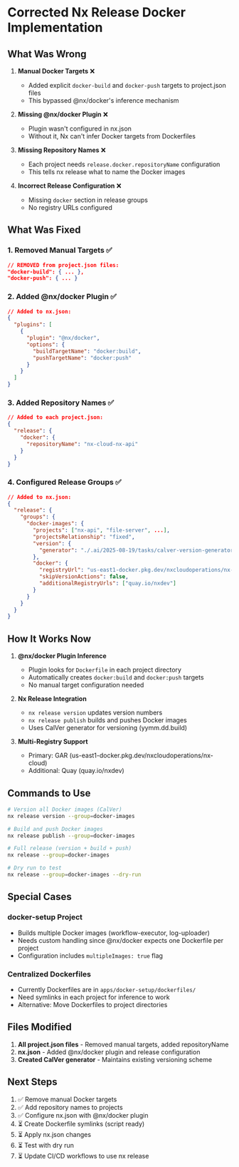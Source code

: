 # Corrected Nx Release Docker Implementation

## What Was Wrong

1. **Manual Docker Targets** ❌
   - Added explicit `docker-build` and `docker-push` targets to project.json files
   - This bypassed @nx/docker's inference mechanism
   
2. **Missing @nx/docker Plugin** ❌
   - Plugin wasn't configured in nx.json
   - Without it, Nx can't infer Docker targets from Dockerfiles

3. **Missing Repository Names** ❌
   - Each project needs `release.docker.repositoryName` configuration
   - This tells nx release what to name the Docker images

4. **Incorrect Release Configuration** ❌
   - Missing `docker` section in release groups
   - No registry URLs configured

## What Was Fixed

### 1. Removed Manual Targets ✅
```json
// REMOVED from project.json files:
"docker-build": { ... },
"docker-push": { ... }
```

### 2. Added @nx/docker Plugin ✅
```json
// Added to nx.json:
{
  "plugins": [
    {
      "plugin": "@nx/docker",
      "options": {
        "buildTargetName": "docker:build",
        "pushTargetName": "docker:push"
      }
    }
  ]
}
```

### 3. Added Repository Names ✅
```json
// Added to each project.json:
{
  "release": {
    "docker": {
      "repositoryName": "nx-cloud-nx-api"
    }
  }
}
```

### 4. Configured Release Groups ✅
```json
// Added to nx.json:
{
  "release": {
    "groups": {
      "docker-images": {
        "projects": ["nx-api", "file-server", ...],
        "projectsRelationship": "fixed",
        "version": {
          "generator": "./.ai/2025-08-19/tasks/calver-version-generator.mjs"
        },
        "docker": {
          "registryUrl": "us-east1-docker.pkg.dev/nxcloudoperations/nx-cloud",
          "skipVersionActions": false,
          "additionalRegistryUrls": ["quay.io/nxdev"]
        }
      }
    }
  }
}
```

## How It Works Now

1. **@nx/docker Plugin Inference**
   - Plugin looks for `Dockerfile` in each project directory
   - Automatically creates `docker:build` and `docker:push` targets
   - No manual target configuration needed

2. **Nx Release Integration**
   - `nx release version` updates version numbers
   - `nx release publish` builds and pushes Docker images
   - Uses CalVer generator for versioning (yymm.dd.build)

3. **Multi-Registry Support**
   - Primary: GAR (us-east1-docker.pkg.dev/nxcloudoperations/nx-cloud)
   - Additional: Quay (quay.io/nxdev)

## Commands to Use

```bash
# Version all Docker images (CalVer)
nx release version --group=docker-images

# Build and push Docker images
nx release publish --group=docker-images

# Full release (version + build + push)
nx release --group=docker-images

# Dry run to test
nx release --group=docker-images --dry-run
```

## Special Cases

### docker-setup Project
- Builds multiple Docker images (workflow-executor, log-uploader)
- Needs custom handling since @nx/docker expects one Dockerfile per project
- Configuration includes `multipleImages: true` flag

### Centralized Dockerfiles
- Currently Dockerfiles are in `apps/docker-setup/dockerfiles/`
- Need symlinks in each project for inference to work
- Alternative: Move Dockerfiles to project directories

## Files Modified

1. **All project.json files** - Removed manual targets, added repositoryName
2. **nx.json** - Added @nx/docker plugin and release configuration
3. **Created CalVer generator** - Maintains existing versioning scheme

## Next Steps

1. ✅ Remove manual Docker targets
2. ✅ Add repository names to projects
3. ✅ Configure nx.json with @nx/docker plugin
4. ⏳ Create Dockerfile symlinks (script ready)
5. ⏳ Apply nx.json changes
6. ⏳ Test with dry run
7. ⏳ Update CI/CD workflows to use nx release